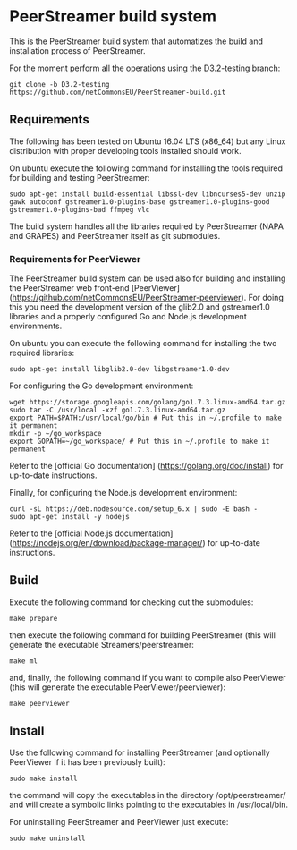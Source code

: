PeerStreamer build system
===========================

This is the PeerStreamer build system that automatizes the build and installation
process of PeerStreamer.

For the moment perform all the operations using the D3.2-testing branch:

`git clone -b D3.2-testing
https://github.com/netCommonsEU/PeerStreamer-build.git`

## Requirements

The following has been tested on Ubuntu 16.04 LTS (x86_64) but any Linux
distribution with proper developing tools installed should work.

On ubuntu execute the following command for installing the tools required for
building and testing PeerStreamer:

`sudo apt-get install build-essential libssl-dev libncurses5-dev unzip gawk
autoconf gstreamer1.0-plugins-base gstreamer1.0-plugins-good
gstreamer1.0-plugins-bad ffmpeg vlc`

The build system handles all the libraries required by PeerStreamer (NAPA and
GRAPES) and PeerStreamer itself as git submodules.

### Requirements for PeerViewer

The PeerStreamer build system can be used also for building and installing the
PeerStreamer web front-end [PeerViewer]
(https://github.com/netCommonsEU/PeerStreamer-peerviewer). For doing this you
need the development version of the glib2.0 and gstreamer1.0 libraries and a
properly configured Go and Node.js development environments.

On ubuntu you can execute the following command for installing the two required
libraries:

`sudo apt-get install libglib2.0-dev libgstreamer1.0-dev`

For configuring the Go development environment:

```
wget https://storage.googleapis.com/golang/go1.7.3.linux-amd64.tar.gz
sudo tar -C /usr/local -xzf go1.7.3.linux-amd64.tar.gz
export PATH=$PATH:/usr/local/go/bin # Put this in ~/.profile to make it permanent
mkdir -p ~/go_workspace
export GOPATH=~/go_workspace/ # Put this in ~/.profile to make it permanent 
```

Refer to the [official Go documentation]
(https://golang.org/doc/install) for up-to-date instructions.

Finally, for configuring the Node.js development environment:

```
curl -sL https://deb.nodesource.com/setup_6.x | sudo -E bash -
sudo apt-get install -y nodejs
```

Refer to the [official Node.js documentation]
(https://nodejs.org/en/download/package-manager/) for up-to-date instructions.


## Build

Execute the following command for checking out the submodules:

`make prepare`

then execute the following command for building PeerStreamer (this will generate
the executable Streamers/peerstreamer:

`make ml`

and, finally, the following command if you want to compile also PeerViewer (this
will generate the executable PeerViewer/peerviewer):

`make peerviewer`

## Install

Use the following command for installing PeerStreamer (and optionally PeerViewer
if it has been previously built):

`sudo make install`

the command will copy the executables in the directory /opt/peerstreamer/ and
will create a symbolic links pointing to the executables in
/usr/local/bin.

For uninstalling PeerStreamer and PeerViewer just execute:

`sudo make uninstall`

